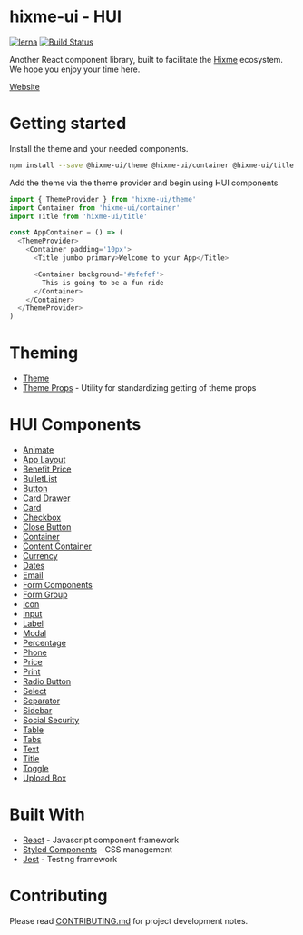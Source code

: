 hixme-ui - HUI
===============
[![lerna](https://img.shields.io/badge/maintained%20with-lerna-cc00ff.svg)](https://lernajs.io/)
[![Build Status](https://travis-ci.org/hixme/hixme-ui.svg?branch=master)](https://travis-ci.org/hixme/hixme-ui)

Another React component library, built to facilitate the
[Hixme](https://hixme.com/) ecosystem. We hope you enjoy your time here.

[Website](https://hixme.github.io/hixme-ui)

# Getting started

Install the theme and your needed components.

```bash
npm install --save @hixme-ui/theme @hixme-ui/container @hixme-ui/title
```

Add the theme via the theme provider and begin using HUI components

```javascript
import { ThemeProvider } from 'hixme-ui/theme'
import Container from 'hixme-ui/container'
import Title from 'hixme-ui/title'

const AppContainer = () => (
  <ThemeProvider>
    <Container padding='10px'>
      <Title jumbo primary>Welcome to your App</Title>

      <Container background='#efefef'>
        This is going to be a fun ride
      </Container>
    </Container>
  </ThemeProvider>
)
```

# Theming 

- [Theme](https://github.com/hixme/hixme-ui/tree/master/packages/theme)
- [Theme Props](https://github.com/hixme/hixme-ui/tree/master/packages/theme-props) - Utility for standardizing getting of theme props

# HUI Components

- [Animate](https://github.com/hixme/hixme-ui/tree/master/packages/animate)
- [App Layout](https://github.com/hixme/hixme-ui/tree/master/packages/app-layout)
- [Benefit Price](https://github.com/hixme/hixme-ui/tree/master/packages/benefit-price)
- [BulletList](https://github.com/hixme/hixme-ui/tree/master/packages/bullet-list)
- [Button](https://github.com/hixme/hixme-ui/tree/master/packages/button)
- [Card Drawer](https://github.com/hixme/hixme-ui/tree/master/packages/card-drawer)
- [Card](https://github.com/hixme/hixme-ui/tree/master/packages/card)
- [Checkbox](https://github.com/hixme/hixme-ui/tree/master/packages/checkbox)
- [Close Button](https://github.com/hixme/hixme-ui/tree/master/packages/close-button)
- [Container](https://github.com/hixme/hixme-ui/tree/master/packages/container)
- [Content Container](https://github.com/hixme/hixme-ui/tree/master/packages/content-container)
- [Currency](https://github.com/hixme/hixme-ui/tree/master/packages/currency)
- [Dates](https://github.com/hixme/hixme-ui/tree/master/packages/dates)
- [Email](https://github.com/hixme/hixme-ui/tree/master/packages/email)
- [Form Components](https://github.com/hixme/hixme-ui/tree/master/packages/forms)
- [Form Group](https://github.com/hixme/hixme-ui/tree/master/packages/form-group)
- [Icon](https://github.com/hixme/hixme-ui/tree/master/packages/icon)
- [Input](https://github.com/hixme/hixme-ui/tree/master/packages/input)
- [Label](https://github.com/hixme/hixme-ui/tree/master/packages/label)
- [Modal](https://github.com/hixme/hixme-ui/tree/master/packages/modal)
- [Percentage](https://github.com/hixme/hixme-ui/tree/master/packages/percentage)
- [Phone](https://github.com/hixme/hixme-ui/tree/master/packages/phone)
- [Price](https://github.com/hixme/hixme-ui/tree/master/packages/price)
- [Print](https://github.com/hixme/hixme-ui/tree/master/packages/print)
- [Radio Button](https://github.com/hixme/hixme-ui/tree/master/packages/radio-button)
- [Select](https://github.com/hixme/hixme-ui/tree/master/packages/select)
- [Separator](https://github.com/hixme/hixme-ui/tree/master/packages/separator)
- [Sidebar](https://github.com/hixme/hixme-ui/tree/master/packages/sidebar)
- [Social Security](https://github.com/hixme/hixme-ui/tree/master/packages/social-security)
- [Table](https://github.com/hixme/hixme-ui/tree/master/packages/table)
- [Tabs](https://github.com/hixme/hixme-ui/tree/master/packages/tabs)
- [Text](https://github.com/hixme/hixme-ui/tree/master/packages/text)
- [Title](https://github.com/hixme/hixme-ui/tree/master/packages/title)
- [Toggle](https://github.com/hixme/hixme-ui/tree/master/packages/toggle)
- [Upload Box](https://github.com/hixme/hixme-ui/tree/master/packages/upload-box)

# Built With
- [React](https://reactjs.org/) - Javascript component framework
- [Styled Components](https://www.styled-components.com) - CSS management
- [Jest](https://facebook.github.io/jest/) - Testing framework

# Contributing
Please read
[CONTRIBUTING.md](https://github.com/hixme/hixme-ui/blob/master/CONTRIBUTING.md)
for project development notes.


